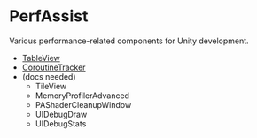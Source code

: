 # PerfAssist

Various performance-related components for Unity development.

- [TableView](/_docs_/TableView/TableView.md)
- [CoroutineTracker](/_docs_/CoroutineTracker/content.md)
- (docs needed)
    + TileView 
    + MemoryProfilerAdvanced
    + PAShaderCleanupWindow
    + UIDebugDraw
    + UIDebugStats
